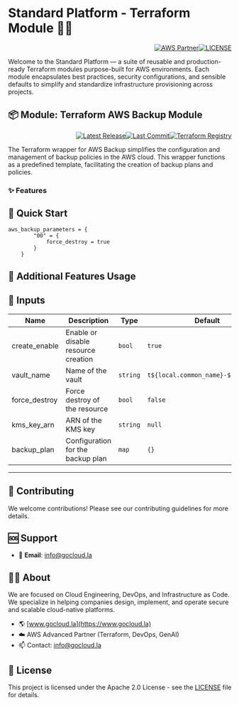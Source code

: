 # Standard Platform - Terraform Module 🚀🚀
<p align="right"><a href="https://partners.amazonaws.com/partners/0018a00001hHve4AAC/GoCloud"><img src="https://img.shields.io/badge/AWS%20Partner-Advanced-orange?style=for-the-badge&logo=amazonaws&logoColor=white" alt="AWS Partner"/></a><a href="LICENSE"><img src="https://img.shields.io/badge/License-Apache%202.0-green?style=for-the-badge&logo=apache&logoColor=white" alt="LICENSE"/></a></p>

Welcome to the Standard Platform — a suite of reusable and production-ready Terraform modules purpose-built for AWS environments.
Each module encapsulates best practices, security configurations, and sensible defaults to simplify and standardize infrastructure provisioning across projects.

## 📦 Module: Terraform AWS Backup Module
<p align="right"><a href="https://github.com/gocloudLa/terraform-aws-wrapper-aws-backup/releases/latest"><img src="https://img.shields.io/github/v/release/gocloudLa/terraform-aws-wrapper-aws-backup.svg?style=for-the-badge" alt="Latest Release"/></a><a href=""><img src="https://img.shields.io/github/last-commit/gocloudLa/terraform-aws-wrapper-aws-backup.svg?style=for-the-badge" alt="Last Commit"/></a><a href="https://registry.terraform.io/modules/gocloudLa/wrapper-aws-backup/aws"><img src="https://img.shields.io/badge/Terraform-Registry-7B42BC?style=for-the-badge&logo=terraform&logoColor=white" alt="Terraform Registry"/></a></p>
The Terraform wrapper for AWS Backup simplifies the configuration and management of backup policies in the AWS cloud. This wrapper functions as a predefined template, facilitating the creation of backup plans and policies.

### ✨ Features




## 🚀 Quick Start
```hcl
aws_backup_parameters = {
        "00" = {
            force_destroy = true
        }
    }
```


## 🔧 Additional Features Usage



## 📑 Inputs
| Name          | Description                         | Type     | Default                             | Required |
| ------------- | ----------------------------------- | -------- | ----------------------------------- | -------- |
| create_enable | Enable or disable resource creation | `bool`   | `true`                              | no       |
| vault_name    | Name of the vault                   | `string` | `t${local.common_name}-${each.key}` | no       |
| force_destroy | Force destroy of the resource       | `bool`   | `false`                             | no       |
| kms_key_arn   | ARN of the KMS key                  | `string` | `null`                              | no       |
| backup_plan   | Configuration for the backup plan   | `map`    | `{}`                                | no       |








---

## 🤝 Contributing
We welcome contributions! Please see our contributing guidelines for more details.

## 🆘 Support
- 📧 **Email**: info@gocloud.la

## 🧑‍💻 About
We are focused on Cloud Engineering, DevOps, and Infrastructure as Code.
We specialize in helping companies design, implement, and operate secure and scalable cloud-native platforms.
- 🌎 [www.gocloud.la](https://www.gocloud.la)
- ☁️ AWS Advanced Partner (Terraform, DevOps, GenAI)
- 📫 Contact: info@gocloud.la

## 📄 License
This project is licensed under the Apache 2.0 License - see the [LICENSE](LICENSE) file for details. 